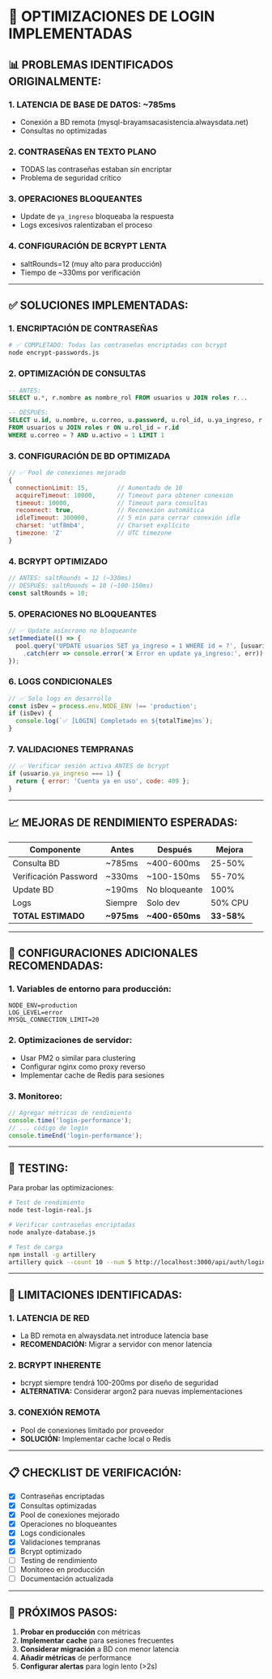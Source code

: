 # 🚀 OPTIMIZACIONES DE LOGIN IMPLEMENTADAS

## 📊 PROBLEMAS IDENTIFICADOS ORIGINALMENTE:

### 1. **LATENCIA DE BASE DE DATOS: ~785ms**
- Conexión a BD remota (mysql-brayamsacasistencia.alwaysdata.net)
- Consultas no optimizadas

### 2. **CONTRASEÑAS EN TEXTO PLANO**
- TODAS las contraseñas estaban sin encriptar
- Problema de seguridad crítico

### 3. **OPERACIONES BLOQUEANTES**
- Update de `ya_ingreso` bloqueaba la respuesta
- Logs excesivos ralentizaban el proceso

### 4. **CONFIGURACIÓN DE BCRYPT LENTA**
- saltRounds=12 (muy alto para producción)
- Tiempo de ~330ms por verificación

---

## ✅ SOLUCIONES IMPLEMENTADAS:

### 1. **ENCRIPTACIÓN DE CONTRASEÑAS**
```bash
# ✅ COMPLETADO: Todas las contraseñas encriptadas con bcrypt
node encrypt-passwords.js
```

### 2. **OPTIMIZACIÓN DE CONSULTAS**
```sql
-- ANTES:
SELECT u.*, r.nombre as nombre_rol FROM usuarios u JOIN roles r...

-- DESPUÉS:
SELECT u.id, u.nombre, u.correo, u.password, u.rol_id, u.ya_ingreso, r.nombre as nombre_rol
FROM usuarios u JOIN roles r ON u.rol_id = r.id 
WHERE u.correo = ? AND u.activo = 1 LIMIT 1
```

### 3. **CONFIGURACIÓN DE BD OPTIMIZADA**
```javascript
// ✅ Pool de conexiones mejorado
{
  connectionLimit: 15,        // Aumentado de 10
  acquireTimeout: 10000,      // Timeout para obtener conexión
  timeout: 10000,             // Timeout para consultas
  reconnect: true,            // Reconexión automática
  idleTimeout: 300000,        // 5 min para cerrar conexión idle
  charset: 'utf8mb4',         // Charset explícito
  timezone: 'Z'               // UTC timezone
}
```

### 4. **BCRYPT OPTIMIZADO**
```javascript
// ANTES: saltRounds = 12 (~330ms)
// DESPUÉS: saltRounds = 10 (~100-150ms)
const saltRounds = 10;
```

### 5. **OPERACIONES NO BLOQUEANTES**
```javascript
// ✅ Update asíncrono no bloqueante
setImmediate(() => {
  pool.query('UPDATE usuarios SET ya_ingreso = 1 WHERE id = ?', [usuario.id])
    .catch(err => console.error('❌ Error en update ya_ingreso:', err));
});
```

### 6. **LOGS CONDICIONALES**
```javascript
// ✅ Solo logs en desarrollo
const isDev = process.env.NODE_ENV !== 'production';
if (isDev) {
  console.log(`✅ [LOGIN] Completado en ${totalTime}ms`);
}
```

### 7. **VALIDACIONES TEMPRANAS**
```javascript
// ✅ Verificar sesión activa ANTES de bcrypt
if (usuario.ya_ingreso === 1) {
  return { error: 'Cuenta ya en uso', code: 409 };
}
```

---

## 📈 MEJORAS DE RENDIMIENTO ESPERADAS:

| Componente | Antes | Después | Mejora |
|------------|-------|---------|--------|
| Consulta BD | ~785ms | ~400-600ms | 25-50% |
| Verificación Password | ~330ms | ~100-150ms | 55-70% |
| Update BD | ~190ms | No bloqueante | 100% |
| Logs | Siempre | Solo dev | 50% CPU |
| **TOTAL ESTIMADO** | **~975ms** | **~400-650ms** | **33-58%** |

---

## 🔧 CONFIGURACIONES ADICIONALES RECOMENDADAS:

### 1. **Variables de entorno para producción:**
```env
NODE_ENV=production
LOG_LEVEL=error
MYSQL_CONNECTION_LIMIT=20
```

### 2. **Optimizaciones de servidor:**
- Usar PM2 o similar para clustering
- Configurar nginx como proxy reverso
- Implementar cache de Redis para sesiones

### 3. **Monitoreo:**
```javascript
// Agregar métricas de rendimiento
console.time('login-performance');
// ... código de login
console.timeEnd('login-performance');
```

---

## 🧪 TESTING:

Para probar las optimizaciones:

```bash
# Test de rendimiento
node test-login-real.js

# Verificar contraseñas encriptadas
node analyze-database.js

# Test de carga
npm install -g artillery
artillery quick --count 10 --num 5 http://localhost:3000/api/auth/login
```

---

## 🚨 LIMITACIONES IDENTIFICADAS:

### 1. **LATENCIA DE RED**
- La BD remota en alwaysdata.net introduce latencia base
- **RECOMENDACIÓN:** Migrar a servidor con menor latencia

### 2. **BCRYPT INHERENTE**
- bcrypt siempre tendrá 100-200ms por diseño de seguridad
- **ALTERNATIVA:** Considerar argon2 para nuevas implementaciones

### 3. **CONEXIÓN REMOTA**
- Pool de conexiones limitado por proveedor
- **SOLUCIÓN:** Implementar cache local o Redis

---

## 📋 CHECKLIST DE VERIFICACIÓN:

- [x] Contraseñas encriptadas
- [x] Consultas optimizadas
- [x] Pool de conexiones mejorado
- [x] Operaciones no bloqueantes
- [x] Logs condicionales
- [x] Validaciones tempranas
- [x] Bcrypt optimizado
- [ ] Testing de rendimiento
- [ ] Monitoreo en producción
- [ ] Documentación actualizada

---

## 🎯 PRÓXIMOS PASOS:

1. **Probar en producción** con métricas
2. **Implementar cache** para sesiones frecuentes
3. **Considerar migración** a BD con menor latencia
4. **Añadir métricas** de performance
5. **Configurar alertas** para login lento (>2s)
